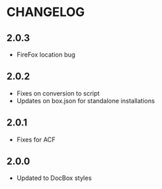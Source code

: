 CHANGELOG
=========

## 2.0.3
* FireFox location bug

## 2.0.2
* Fixes on conversion to script
* Updates on box.json for standalone installations

## 2.0.1 
* Fixes for ACF

## 2.0.0
* Updated to DocBox styles